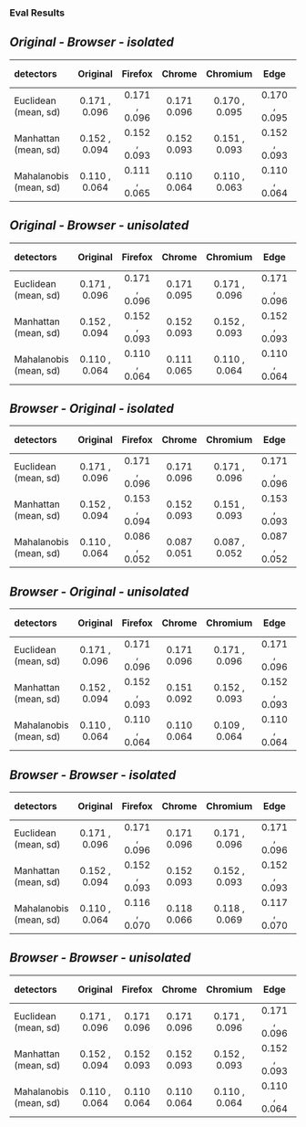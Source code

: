 ### Eval Results


## *Original - Browser - isolated*

| detectors              |    Original   |    Firefox    |    Chrome     |   Chromium    |     Edge      |      Tor      |    Safari     |  Firefox (RF) |
| :--------------------- | :-----------: | :-----------: | :-----------: | :-----------: | :-----------: | :-----------: | :-----------: | :-----------: |
| Euclidean (mean, sd)   | 0.171 , 0.096 | 0.171 , 0.096 | 0.171   0.096 | 0.170 , 0.095 | 0.170 , 0.095 |       -       | 0.175 , 0.078 |
| Manhattan (mean, sd)   | 0.152 , 0.094 | 0.152 , 0.093 | 0.152   0.093 | 0.151 , 0.093 | 0.152 , 0.093 |       -       | 0.173 , 0.078 |
| Mahalanobis (mean, sd) | 0.110 , 0.064 | 0.111 , 0.065 | 0.110   0.064 | 0.110 , 0.063 | 0.110 , 0.064 |       -       | 0.403 , 0.104 |



## *Original - Browser - unisolated*

| detectors              |    Original   |    Firefox    |    Chrome     |   Chromium    |     Edge      |      Tor      |    Safari     |  Firefox (RF) |
| :--------------------- | :-----------: | :-----------: | :-----------: | :-----------: | :-----------: | :-----------: | :-----------: | :-----------: |
| Euclidean (mean, sd)   | 0.171 , 0.096 | 0.171 , 0.096 | 0.171   0.095 | 0.171 , 0.096 | 0.171 , 0.096 | 0.173 , 0.096 | 0.175 , 0.078 | 0.174 , 0.096 |
| Manhattan (mean, sd)   | 0.152 , 0.094 | 0.152 , 0.093 | 0.152   0.093 | 0.152 , 0.093 | 0.152 , 0.093 | 0.158 , 0.093 | 0.174 , 0.076 | 0.157 , 0.094 |
| Mahalanobis (mean, sd) | 0.110 , 0.064 | 0.110 , 0.064 | 0.111   0.065 | 0.110 , 0.064 | 0.110 , 0.064 | 0.141 , 0.072 | 0.401 , 0.103 | 0.136   0.072 |



## *Browser - Original - isolated*

| detectors              |    Original   |    Firefox    |    Chrome     |   Chromium    |     Edge      |      Tor      |    Safari     |  Firefox (RF) |
| :--------------------- | :-----------: | :-----------: | :-----------: | :-----------: | :-----------: | :-----------: | :-----------: | :-----------: |
| Euclidean (mean, sd)   | 0.171 , 0.096 | 0.171 , 0.096 | 0.171   0.096 | 0.171 , 0.096 | 0.171 , 0.096 |       -       | 0.227 , 0.123 |               |
| Manhattan (mean, sd)   | 0.152 , 0.094 | 0.153 , 0.094 | 0.152   0.093 | 0.151 , 0.093 | 0.153 , 0.093 |       -       | 0.279 , 0.115 |               |
| Mahalanobis (mean, sd) | 0.110 , 0.064 | 0.086 , 0.052 | 0.087   0.051 | 0.087 , 0.052 | 0.087 , 0.052 |       -       | 0.270 , 0.097 |               |




## *Browser - Original - unisolated*

| detectors              |    Original   |    Firefox    |    Chrome     |   Chromium    |     Edge      |      Tor      |    Safari     |  Firefox (RF) |
| :--------------------- | :-----------: | :-----------: | :-----------: | :-----------: | :-----------: | :-----------: | :-----------: | :-----------: |
| Euclidean (mean, sd)   | 0.171 , 0.096 | 0.171 , 0.096 | 0.171   0.096 | 0.171 , 0.096 | 0.171 , 0.096 | 0.169 , 0.094 | 0.227 , 0.119 | 0.168 , 0.092 |
| Manhattan (mean, sd)   | 0.152 , 0.094 | 0.152 , 0.093 | 0.151   0.092 | 0.152 , 0.093 | 0.152 , 0.093 | 0.151 , 0.091 | 0.280 , 0.114 | 0.150 , 0.092 |
| Mahalanobis (mean, sd) | 0.110 , 0.064 | 0.110 , 0.064 | 0.110   0.064 | 0.109 , 0.064 | 0.110 , 0.064 | 0.077 , 0.044 | 0.316 , 0.099 | 0.077 , 0.044 |



## *Browser - Browser - isolated*

| detectors              |    Original   |    Firefox    |    Chrome     |   Chromium    |     Edge      |      Tor      |    Safari     |  Firefox (RF) |
| :--------------------- | :-----------: | :-----------: | :-----------: | :-----------: | :-----------: | :-----------: | :-----------: | :-----------: |
| Euclidean (mean, sd)   | 0.171 , 0.096 | 0.171 , 0.096 | 0.171   0.096 | 0.171 , 0.096 | 0.171 , 0.096 |       -       | 0.172 , 0.095 |               |
| Manhattan (mean, sd)   | 0.152 , 0.094 | 0.152 , 0.093 | 0.152   0.093 | 0.152 , 0.093 | 0.152 , 0.093 |       -       | 0.157 , 0.092 |               |
| Mahalanobis (mean, sd) | 0.110 , 0.064 | 0.116 , 0.070 | 0.118   0.066 | 0.118 , 0.069 | 0.117 , 0.070 |       -       | 0.132 , 0.078 |               |



## *Browser - Browser - unisolated*

| detectors              |    Original   |    Firefox    |    Chrome     |   Chromium    |     Edge      |      Tor      |    Safari     |  Firefox (RF) |
| :--------------------- | :-----------: | :-----------: | :-----------: | :-----------: | :-----------: | :-----------: | :-----------: | :-----------: |
| Euclidean (mean, sd)   | 0.171 , 0.096 | 0.171   0.096 | 0.171   0.096 | 0.171 , 0.096 | 0.171 , 0.096 | 0.172 , 0.096 | 0.172 , 0.095 | 0.171 , 0.096 |
| Manhattan (mean, sd)   | 0.152 , 0.094 | 0.152   0.093 | 0.152   0.093 | 0.152 , 0.093 | 0.152 , 0.093 | 0.155 , 0.093 | 0.157 , 0.092 | 0.155 , 0.092 |
| Mahalanobis (mean, sd) | 0.110 , 0.064 | 0.110   0.064 | 0.110   0.064 | 0.110 , 0.064 | 0.110 , 0.064 | 0.131 , 0.069 | 0.126 , 0.076 | 0.128 , 0.067 |